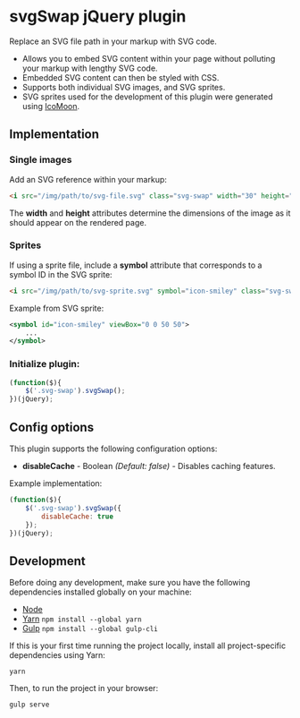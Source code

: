 # svgSwap jQuery plugin

Replace an SVG file path in your markup with SVG code.

- Allows you to embed SVG content within your page without polluting your markup with lengthy SVG code.
- Embedded SVG content can then be styled with CSS.
- Supports both individual SVG images, and SVG sprites.
- SVG sprites used for the development of this plugin were generated using [IcoMoon](https://icomoon.io/).

## Implementation

### Single images

Add an SVG reference within your markup:

```html
<i src="/img/path/to/svg-file.svg" class="svg-swap" width="30" height="30"></i>
```

The **width** and **height** attributes determine the dimensions of the image as it should appear on the rendered page.


### Sprites

If using a sprite file, include a **symbol** attribute that corresponds to a symbol ID in the SVG sprite:

```html
<i src="/img/path/to/svg-sprite.svg" symbol="icon-smiley" class="svg-swap" width="30" height="30"></i>
```

Example from SVG sprite:

```xml
<symbol id="icon-smiley" viewBox="0 0 50 50">
	...
</symbol>
```

### Initialize plugin:

```javascript
(function($){
	$('.svg-swap').svgSwap();
})(jQuery);
```

## Config options

This plugin supports the following configuration options:

- **disableCache** - Boolean _(Default: false)_ - Disables caching features.

Example implementation:

```javascript
(function($){
	$('.svg-swap').svgSwap({
		disableCache: true
	});
})(jQuery);
```


## Development

Before doing any development, make sure you have the following dependencies installed globally on your machine:

- [Node](https://nodejs.org)
- [Yarn](https://yarnpkg.com/) `npm install --global yarn`
- [Gulp](http://gulpjs.com/) `npm install --global gulp-cli`

If this is your first time running the project locally, install all project-specific dependencies using Yarn:

```
yarn
```

Then, to run the project in your browser:

```
gulp serve
```